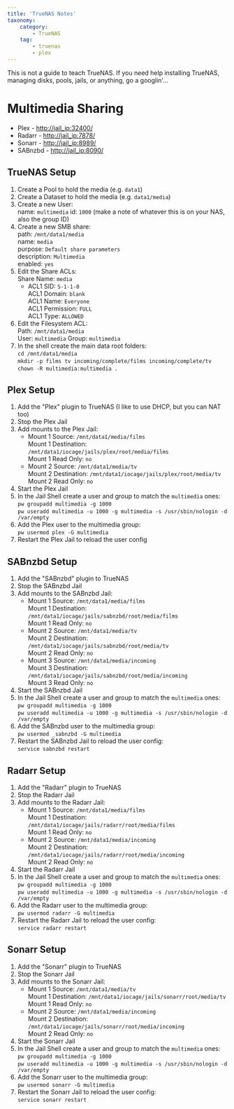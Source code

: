 ```yaml
---
title: 'TrueNAS Notes'
taxonomy:
    category:
        - TrueNAS
    tag:
        - truenas
        - plex
---
```


This is not a guide to teach TrueNAS. If you need help installing TrueNAS, managing disks, pools, jails, or anything, go a googlin'...

# Multimedia Sharing

* Plex - [http://jail_ip:32400/](http://172.29.14.117:32400/)
* Radarr - [http://jail_ip:7878/](http://172.29.14.124:7878)
* Sonarr - [http://jail_ip:8989/](http://172.29.14.125:8989)
* SABnzbd - [http://jail_ip:8090/](http://172.29.14.194:8080/)

## TrueNAS Setup
1. Create a Pool to hold the media (e.g. `data1`)
1. Create a Dataset to hold the media (e.g. `data1/media`)
1. Create a new User:  
   name: `multimedia`
   id: `1000` (make a note of whatever this is on your NAS, also the group ID)
1. Create a new SMB share:  
   path: `/mnt/data1/media`  
   name: `media`  
   purpose: `Default share parameters`  
   description: `Multimedia`  
   enabled: `yes`
1. Edit the Share ACLs:  
   Share Name: `media`  
   * ACL1 SID: `S-1-1-0`  
     ACL1 Domain: `blank`  
     ACL1 Name: `Everyone`  
     ACL1 Permission: `FULL`  
     ACL1 Type: `ALLOWED`
1. Edit the Filesystem ACL:  
   Path: `/mnt/data1/media`  
   User: `multimedia`
   Group: `multimedia`
1. In the shell create the main data root folders:  
   `cd /mnt/data1/media`  
   `mkdir -p films tv incoming/complete/films incoming/complete/tv`  
   `chown -R multimedia:multimedia .`

## Plex Setup
1. Add the "Plex" plugin to TrueNAS (I like to use DHCP, but you can NAT too)
1. Stop the Plex Jail
1. Add mounts to the Plex Jail:  
    * Mount 1 Source: `/mnt/data1/media/films`  
      Mount 1 Destination: `/mnt/data1/iocage/jails/plex/root/media/films`  
      Mount 1 Read Only: `no`  
    * Mount 2 Source: `/mnt/data1/media/tv`  
      Mount 2 Destination: `/mnt/data1/iocage/jails/plex/root/media/tv`  
      Mount 2 Read Only: `no`
1. Start the Plex Jail
1. In the Jail Shell create a user and group to match the `multimedia` ones:  
    `pw groupadd multimedia -g 1000`  
    `pw useradd multimedia -u 1000 -g multimedia -s /usr/sbin/nologin -d /var/empty`
1. Add the Plex user to the multimedia group:  
    `pw usermod plex -G multimedia`
1. Restart the Plex Jail to reload the user config

## SABnzbd Setup
1. Add the "SABnzbd" plugin to TrueNAS
1. Stop the SABnzbd Jail
1. Add mounts to the SABnzbd Jail:  
    * Mount 1 Source: `/mnt/data1/media/films`  
      Mount 1 Destination: `/mnt/data1/iocage/jails/sabnzbd/root/media/films`  
      Mount 1 Read Only: `no`  
    * Mount 2 Source: `/mnt/data1/media/tv`  
      Mount 2 Destination: `/mnt/data1/iocage/jails/sabnzbd/root/media/tv`  
      Mount 2 Read Only: `no`
    * Mount 3 Source: `/mnt/data1/media/incoming`  
      Mount 3 Destination: `/mnt/data1/iocage/jails/sabnzbd/root/media/incoming`  
      Mount 3 Read Only: `no`
1. Start the SABnzbd Jail
1. In the Jail Shell create a user and group to match the `multimedia` ones:  
    `pw groupadd multimedia -g 1000`  
    `pw useradd multimedia -u 1000 -g multimedia -s /usr/sbin/nologin -d /var/empty`
1. Add the SABnzbd user to the multimedia group:  
    `pw usermod _sabnzbd -G multimedia`
1. Restart the SABnzbd Jail to reload the user config:  
   `service sabnzbd restart`

## Radarr Setup
1. Add the "Radarr" plugin to TrueNAS
1. Stop the Radarr Jail
1. Add mounts to the Radarr Jail:  
    * Mount 1 Source: `/mnt/data1/media/films`  
      Mount 1 Destination: `/mnt/data1/iocage/jails/radarr/root/media/films`  
      Mount 1 Read Only: `no`  
    * Mount 2 Source: `/mnt/data1/media/incoming`  
      Mount 2 Destination: `/mnt/data1/iocage/jails/radarr/root/media/incoming`  
      Mount 2 Read Only: `no`
1. Start the Radarr Jail
1. In the Jail Shell create a user and group to match the `multimedia` ones:  
    `pw groupadd multimedia -g 1000`  
    `pw useradd multimedia -u 1000 -g multimedia -s /usr/sbin/nologin -d /var/empty`
1. Add the Radarr user to the multimedia group:  
    `pw usermod radarr -G multimedia`
2. Restart the Radarr Jail to reload the user config:  
   `service radarr restart`


## Sonarr Setup
1. Add the "Sonarr" plugin to TrueNAS
1. Stop the Sonarr Jail
1. Add mounts to the Sonarr Jail:  
    * Mount 1 Source: `/mnt/data1/media/tv`  
      Mount 1 Destination: `/mnt/data1/iocage/jails/sonarr/root/media/tv`  
      Mount 1 Read Only: `no`  
    * Mount 2 Source: `/mnt/data1/media/incoming`  
      Mount 2 Destination: `/mnt/data1/iocage/jails/sonarr/root/media/incoming`  
      Mount 2 Read Only: `no`
1. Start the Sonarr Jail
1. In the Jail Shell create a user and group to match the `multimedia` ones:  
    `pw groupadd multimedia -g 1000`  
    `pw useradd multimedia -u 1000 -g multimedia -s /usr/sbin/nologin -d /var/empty`
1. Add the Sonarr user to the multimedia group:  
    `pw usermod sonarr -G multimedia`
2. Restart the Sonarr Jail to reload the user config:  
   `service sonarr restart`

